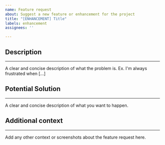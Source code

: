 ```yaml
---
name: Feature request
about: Suggest a new feature or enhancement for the project
title: "[ENHANCEMENT] Title"
labels: enhancement
assignees: ''

---
```


## **Description**
---
A clear and concise description of what the problem is. Ex. I'm always frustrated when [...]

## **Potential Solution**
---
A clear and concise description of what you want to happen.

## **Additional context**
---
Add any other context or screenshots about the feature request here.
